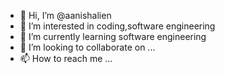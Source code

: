 - 👋 Hi, I’m @aanishalien
- 👀 I’m interested in coding,software engineering
- 🌱 I’m currently learning software engineering 
- 💞️ I’m looking to collaborate on ...
- 📫 How to reach me ...
